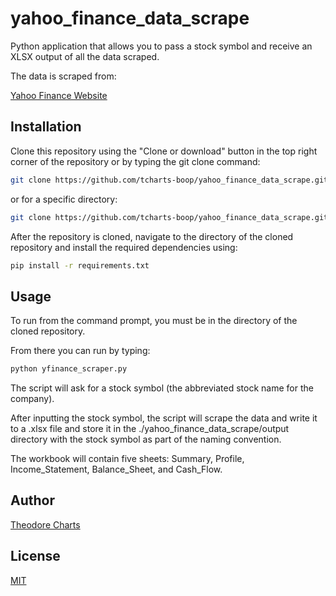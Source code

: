 # yahoo_finance_data_scrape
Python application that allows you to pass a stock symbol and receive an XLSX output of all the data scraped.

The data is scraped from:

[Yahoo Finance Website](https://finance.yahoo.com/)

## Installation

Clone this repository using the "Clone or download" button in the top right corner of the repository or by typing the git clone command:

```bash
git clone https://github.com/tcharts-boop/yahoo_finance_data_scrape.git
```
or for a specific directory:

```bash
git clone https://github.com/tcharts-boop/yahoo_finance_data_scrape.git /specific/directory/
```

After the repository is cloned, navigate to the directory of the cloned repository and install the required dependencies using:

```bash
pip install -r requirements.txt
```

## Usage

To run from the command prompt, you must be in the directory of the cloned repository.

From there you can run by typing:
```bash
python yfinance_scraper.py
```

The script will ask for a stock symbol (the abbreviated stock name for the company).

After inputting the stock symbol, the script will scrape the data and write it to a .xlsx file and store it in the ./yahoo_finance_data_scrape/output directory with the stock symbol as part of the naming convention.

The workbook will contain five sheets: Summary, Profile, Income_Statement, Balance_Sheet, and Cash_Flow.

## Author

[Theodore Charts](https://www.linkedin.com/in/tedcharts/)

## License
[MIT](https://choosealicense.com/licenses/mit/)

